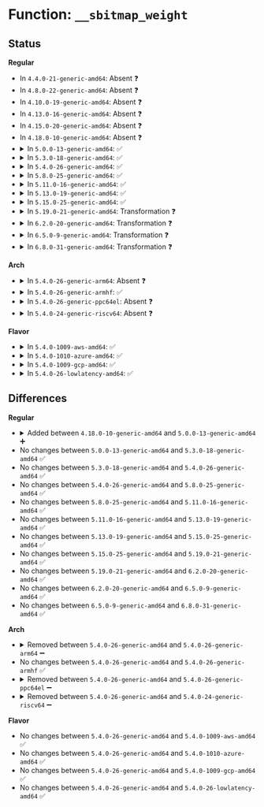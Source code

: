 # Function: <code>__sbitmap_weight</code>

## Status
<b>Regular</b>
<ul>
<li>
In <code>4.4.0-21-generic-amd64</code>: Absent ❓
</li>
<li>
In <code>4.8.0-22-generic-amd64</code>: Absent ❓
</li>
<li>
In <code>4.10.0-19-generic-amd64</code>: Absent ❓
</li>
<li>
In <code>4.13.0-16-generic-amd64</code>: Absent ❓
</li>
<li>
In <code>4.15.0-20-generic-amd64</code>: Absent ❓
</li>
<li>
In <code>4.18.0-10-generic-amd64</code>: Absent ❓
</li>
<li>
<details>
<summary>In <code>5.0.0-13-generic-amd64</code>: ✅</summary>

```c
unsigned int __sbitmap_weight(const struct sbitmap * sb, bool set)
```

```json
{
  "name": "__sbitmap_weight",
  "collision_type": "Unique Static",
  "inline_type": "No",
  "funcs": [
    {
      "addr": 18446744071584139216,
      "name": "__sbitmap_weight",
      "external": false,
      "loc": "lib/sbitmap.c:269",
      "file": "lib/sbitmap.c",
      "inline": "seen, unknown",
      "caller_inline": [],
      "caller_func": [
        "lib/sbitmap.c:sbitmap_show",
        "lib/sbitmap.c:sbitmap_show",
        "lib/sbitmap.c:sbitmap_show"
      ]
    }
  ],
  "symbols": [
    {
      "addr": 18446744071584139216,
      "name": "__sbitmap_weight",
      "section": ".text",
      "bind": "STB_LOCAL",
      "size": 111
    }
  ]
}
```
</details>
</li>
<li>
<details>
<summary>In <code>5.3.0-18-generic-amd64</code>: ✅</summary>

```c
unsigned int __sbitmap_weight(const struct sbitmap * sb, bool set)
```

```json
{
  "name": "__sbitmap_weight",
  "collision_type": "Unique Static",
  "inline_type": "No",
  "funcs": [
    {
      "addr": 18446744071584329440,
      "name": "__sbitmap_weight",
      "external": false,
      "loc": "lib/sbitmap.c:256",
      "file": "lib/sbitmap.c",
      "inline": "seen, unknown",
      "caller_inline": [],
      "caller_func": [
        "lib/sbitmap.c:sbitmap_show",
        "lib/sbitmap.c:sbitmap_show",
        "lib/sbitmap.c:sbitmap_show"
      ]
    }
  ],
  "symbols": [
    {
      "addr": 18446744071584329440,
      "name": "__sbitmap_weight",
      "section": ".text",
      "bind": "STB_LOCAL",
      "size": 111
    }
  ]
}
```
</details>
</li>
<li>
<details>
<summary>In <code>5.4.0-26-generic-amd64</code>: ✅</summary>

```c
unsigned int __sbitmap_weight(const struct sbitmap * sb, bool set)
```

```json
{
  "name": "__sbitmap_weight",
  "collision_type": "Unique Static",
  "inline_type": "No",
  "funcs": [
    {
      "addr": 18446744071584464128,
      "name": "__sbitmap_weight",
      "external": false,
      "loc": "lib/sbitmap.c:256",
      "file": "lib/sbitmap.c",
      "inline": "seen, unknown",
      "caller_inline": [],
      "caller_func": [
        "lib/sbitmap.c:sbitmap_show",
        "lib/sbitmap.c:sbitmap_show",
        "lib/sbitmap.c:sbitmap_show"
      ]
    }
  ],
  "symbols": [
    {
      "addr": 18446744071584464128,
      "name": "__sbitmap_weight",
      "section": ".text",
      "bind": "STB_LOCAL",
      "size": 111
    }
  ]
}
```
</details>
</li>
<li>
<details>
<summary>In <code>5.8.0-25-generic-amd64</code>: ✅</summary>

```c
unsigned int __sbitmap_weight(const struct sbitmap * sb, bool set)
```

```json
{
  "name": "__sbitmap_weight",
  "collision_type": "Unique Static",
  "inline_type": "No",
  "funcs": [
    {
      "addr": 18446744071585028080,
      "name": "__sbitmap_weight",
      "external": false,
      "loc": "lib/sbitmap.c:239",
      "file": "lib/sbitmap.c",
      "inline": "seen, unknown",
      "caller_inline": [],
      "caller_func": [
        "lib/sbitmap.c:sbitmap_show",
        "lib/sbitmap.c:sbitmap_show",
        "lib/sbitmap.c:sbitmap_show"
      ]
    }
  ],
  "symbols": [
    {
      "addr": 18446744071585028080,
      "name": "__sbitmap_weight",
      "section": ".text",
      "bind": "STB_LOCAL",
      "size": 111
    }
  ]
}
```
</details>
</li>
<li>
<details>
<summary>In <code>5.11.0-16-generic-amd64</code>: ✅</summary>

```c
unsigned int __sbitmap_weight(const struct sbitmap * sb, bool set)
```

```json
{
  "name": "__sbitmap_weight",
  "collision_type": "Unique Static",
  "inline_type": "No",
  "funcs": [
    {
      "addr": 18446744071585176496,
      "name": "__sbitmap_weight",
      "external": false,
      "loc": "lib/sbitmap.c:231",
      "file": "lib/sbitmap.c",
      "inline": "seen, unknown",
      "caller_inline": [],
      "caller_func": [
        "lib/sbitmap.c:sbitmap_show",
        "lib/sbitmap.c:sbitmap_show",
        "lib/sbitmap.c:sbitmap_show"
      ]
    }
  ],
  "symbols": [
    {
      "addr": 18446744071585176496,
      "name": "__sbitmap_weight",
      "section": ".text",
      "bind": "STB_LOCAL",
      "size": 111
    }
  ]
}
```
</details>
</li>
<li>
<details>
<summary>In <code>5.13.0-19-generic-amd64</code>: ✅</summary>

```c
unsigned int __sbitmap_weight(const struct sbitmap * sb, bool set)
```

```json
{
  "name": "__sbitmap_weight",
  "collision_type": "Unique Static",
  "inline_type": "No",
  "funcs": [
    {
      "addr": 18446744071585058304,
      "name": "__sbitmap_weight",
      "external": false,
      "loc": "lib/sbitmap.c:312",
      "file": "lib/sbitmap.c",
      "inline": "seen, unknown",
      "caller_inline": [],
      "caller_func": [
        "lib/sbitmap.c:sbitmap_show",
        "lib/sbitmap.c:sbitmap_show",
        "lib/sbitmap.c:sbitmap_show"
      ]
    }
  ],
  "symbols": [
    {
      "addr": 18446744071585058304,
      "name": "__sbitmap_weight",
      "section": ".text",
      "bind": "STB_LOCAL",
      "size": 110
    }
  ]
}
```
</details>
</li>
<li>
<details>
<summary>In <code>5.15.0-25-generic-amd64</code>: ✅</summary>

```c
unsigned int __sbitmap_weight(const struct sbitmap * sb, bool set)
```

```json
{
  "name": "__sbitmap_weight",
  "collision_type": "Unique Static",
  "inline_type": "No",
  "funcs": [
    {
      "addr": 18446744071585504544,
      "name": "__sbitmap_weight",
      "external": false,
      "loc": "lib/sbitmap.c:312",
      "file": "lib/sbitmap.c",
      "inline": "seen, unknown",
      "caller_inline": [],
      "caller_func": [
        "lib/sbitmap.c:sbitmap_show",
        "lib/sbitmap.c:sbitmap_show",
        "lib/sbitmap.c:sbitmap_show"
      ]
    }
  ],
  "symbols": [
    {
      "addr": 18446744071585504544,
      "name": "__sbitmap_weight",
      "section": ".text",
      "bind": "STB_LOCAL",
      "size": 110
    }
  ]
}
```
</details>
</li>
<li>
<details>
<summary>In <code>5.19.0-21-generic-amd64</code>: Transformation ❓</summary>

```c
unsigned int __sbitmap_weight(const struct sbitmap * sb, bool set)
```

```json
{
  "name": "__sbitmap_weight",
  "collision_type": "Unique Static",
  "inline_type": "No",
  "funcs": [
    {
      "addr": 0,
      "name": "__sbitmap_weight",
      "external": false,
      "loc": "lib/sbitmap.c:304",
      "file": "lib/sbitmap.c",
      "inline": "seen, unknown",
      "caller_inline": [],
      "caller_func": [
        "lib/sbitmap.c:sbitmap_show",
        "lib/sbitmap.c:sbitmap_show",
        "lib/sbitmap.c:sbitmap_show"
      ]
    }
  ],
  "symbols": [
    {
      "addr": 18446744071586654464,
      "name": "__sbitmap_weight",
      "section": ".text",
      "bind": "STB_LOCAL",
      "size": 207
    },
    {
      "addr": 18446744071594201803,
      "name": "__sbitmap_weight.cold",
      "section": ".text",
      "bind": "STB_LOCAL",
      "size": 57
    }
  ]
}
```
</details>
</li>
<li>
<details>
<summary>In <code>6.2.0-20-generic-amd64</code>: Transformation ❓</summary>

```c
unsigned int __sbitmap_weight(const struct sbitmap * sb, bool set)
```

```json
{
  "name": "__sbitmap_weight",
  "collision_type": "Unique Static",
  "inline_type": "No",
  "funcs": [
    {
      "addr": 0,
      "name": "__sbitmap_weight",
      "external": false,
      "loc": "lib/sbitmap.c:304",
      "file": "lib/sbitmap.c",
      "inline": "seen, unknown",
      "caller_inline": [],
      "caller_func": [
        "lib/sbitmap.c:sbitmap_show",
        "lib/sbitmap.c:sbitmap_show",
        "lib/sbitmap.c:sbitmap_show"
      ]
    }
  ],
  "symbols": [
    {
      "addr": 18446744071587901184,
      "name": "__sbitmap_weight",
      "section": ".text",
      "bind": "STB_LOCAL",
      "size": 207
    },
    {
      "addr": 18446744071596201679,
      "name": "__sbitmap_weight.cold",
      "section": ".text",
      "bind": "STB_LOCAL",
      "size": 57
    }
  ]
}
```
</details>
</li>
<li>
<details>
<summary>In <code>6.5.0-9-generic-amd64</code>: Transformation ❓</summary>

```c
unsigned int __sbitmap_weight(const struct sbitmap * sb, bool set)
```

```json
{
  "name": "__sbitmap_weight",
  "collision_type": "Unique Static",
  "inline_type": "No",
  "funcs": [
    {
      "addr": 0,
      "name": "__sbitmap_weight",
      "external": false,
      "loc": "lib/sbitmap.c:297",
      "file": "lib/sbitmap.c",
      "inline": "seen, unknown",
      "caller_inline": [],
      "caller_func": [
        "lib/sbitmap.c:sbitmap_show",
        "lib/sbitmap.c:sbitmap_show",
        "lib/sbitmap.c:sbitmap_show"
      ]
    }
  ],
  "symbols": [
    {
      "addr": 18446744071588172784,
      "name": "__sbitmap_weight",
      "section": ".text",
      "bind": "STB_LOCAL",
      "size": 184
    },
    {
      "addr": 18446744071596726877,
      "name": "__sbitmap_weight.cold",
      "section": ".text",
      "bind": "STB_LOCAL",
      "size": 63
    }
  ]
}
```
</details>
</li>
<li>
<details>
<summary>In <code>6.8.0-31-generic-amd64</code>: Transformation ❓</summary>

```c
unsigned int __sbitmap_weight(const struct sbitmap * sb, bool set)
```

```json
{
  "name": "__sbitmap_weight",
  "collision_type": "Unique Static",
  "inline_type": "No",
  "funcs": [
    {
      "addr": 0,
      "name": "__sbitmap_weight",
      "external": false,
      "loc": "lib/sbitmap.c:297",
      "file": "lib/sbitmap.c",
      "inline": "seen, unknown",
      "caller_inline": [],
      "caller_func": [
        "lib/sbitmap.c:sbitmap_show",
        "lib/sbitmap.c:sbitmap_show",
        "lib/sbitmap.c:sbitmap_show"
      ]
    }
  ],
  "symbols": [
    {
      "addr": 18446744071588463600,
      "name": "__sbitmap_weight",
      "section": ".text",
      "bind": "STB_LOCAL",
      "size": 184
    },
    {
      "addr": 18446744071597635226,
      "name": "__sbitmap_weight.cold",
      "section": ".text",
      "bind": "STB_LOCAL",
      "size": 63
    }
  ]
}
```
</details>
</li>
</ul>
<b>Arch</b>
<ul>
<li>
<details>
<summary>In <code>5.4.0-26-generic-arm64</code>: Absent ❓</summary>

```json
{
  "name": "__sbitmap_weight",
  "collision_type": "Unique Static",
  "inline_type": "Selective",
  "funcs": [
    {
      "addr": 18446603336496354792,
      "name": "__sbitmap_weight",
      "external": false,
      "loc": "lib/sbitmap.c:256",
      "file": "lib/sbitmap.c",
      "inline": "not declared, inlined",
      "caller_inline": [],
      "caller_func": [
        "lib/sbitmap.c:sbitmap_show",
        "lib/sbitmap.c:sbitmap_show",
        "lib/sbitmap.c:sbitmap_show"
      ]
    }
  ],
  "symbols": [
    {
      "addr": 18446603336496354792,
      "name": "__sbitmap_weight.isra.0",
      "section": ".text",
      "bind": "STB_LOCAL",
      "size": 156
    }
  ]
}
```
</details>
</li>
<li>
<details>
<summary>In <code>5.4.0-26-generic-armhf</code>: ✅</summary>

```c
unsigned int __sbitmap_weight(const struct sbitmap * sb, bool set)
```

```json
{
  "name": "__sbitmap_weight",
  "collision_type": "Unique Static",
  "inline_type": "No",
  "funcs": [
    {
      "addr": 3229688896,
      "name": "__sbitmap_weight",
      "external": false,
      "loc": "lib/sbitmap.c:256",
      "file": "lib/sbitmap.c",
      "inline": "seen, unknown",
      "caller_inline": [],
      "caller_func": [
        "lib/sbitmap.c:sbitmap_show",
        "lib/sbitmap.c:sbitmap_show",
        "lib/sbitmap.c:sbitmap_show"
      ]
    }
  ],
  "symbols": [
    {
      "addr": 3229688896,
      "name": "__sbitmap_weight",
      "section": ".text",
      "bind": "STB_LOCAL",
      "size": 104
    }
  ]
}
```
</details>
</li>
<li>
<details>
<summary>In <code>5.4.0-26-generic-ppc64el</code>: Absent ❓</summary>

```json
{
  "name": "__sbitmap_weight",
  "collision_type": "Unique Static",
  "inline_type": "Selective",
  "funcs": [
    {
      "addr": 13835058055290679424,
      "name": "__sbitmap_weight",
      "external": false,
      "loc": "lib/sbitmap.c:256",
      "file": "lib/sbitmap.c",
      "inline": "not declared, inlined",
      "caller_inline": [],
      "caller_func": [
        "lib/sbitmap.c:sbitmap_show",
        "lib/sbitmap.c:sbitmap_show",
        "lib/sbitmap.c:sbitmap_show"
      ]
    }
  ],
  "symbols": [
    {
      "addr": 13835058055290679424,
      "name": "__sbitmap_weight.isra.0",
      "section": ".text",
      "bind": "STB_LOCAL",
      "size": 224
    }
  ]
}
```
</details>
</li>
<li>
<details>
<summary>In <code>5.4.0-24-generic-riscv64</code>: Absent ❓</summary>

```json
{
  "name": "__sbitmap_weight",
  "collision_type": "Unique Static",
  "inline_type": "Selective",
  "funcs": [
    {
      "addr": 18446743936275401108,
      "name": "__sbitmap_weight",
      "external": false,
      "loc": "lib/sbitmap.c:256",
      "file": "lib/sbitmap.c",
      "inline": "not declared, inlined",
      "caller_inline": [],
      "caller_func": [
        "lib/sbitmap.c:sbitmap_show",
        "lib/sbitmap.c:sbitmap_show",
        "lib/sbitmap.c:sbitmap_show"
      ]
    }
  ],
  "symbols": [
    {
      "addr": 18446743936275401108,
      "name": "__sbitmap_weight.isra.0",
      "section": ".text",
      "bind": "STB_LOCAL",
      "size": 112
    }
  ]
}
```
</details>
</li>
</ul>
<b>Flavor</b>
<ul>
<li>
<details>
<summary>In <code>5.4.0-1009-aws-amd64</code>: ✅</summary>

```c
unsigned int __sbitmap_weight(const struct sbitmap * sb, bool set)
```

```json
{
  "name": "__sbitmap_weight",
  "collision_type": "Unique Static",
  "inline_type": "No",
  "funcs": [
    {
      "addr": 18446744071584432880,
      "name": "__sbitmap_weight",
      "external": false,
      "loc": "lib/sbitmap.c:256",
      "file": "lib/sbitmap.c",
      "inline": "seen, unknown",
      "caller_inline": [],
      "caller_func": [
        "lib/sbitmap.c:sbitmap_show",
        "lib/sbitmap.c:sbitmap_show",
        "lib/sbitmap.c:sbitmap_show"
      ]
    }
  ],
  "symbols": [
    {
      "addr": 18446744071584432880,
      "name": "__sbitmap_weight",
      "section": ".text",
      "bind": "STB_LOCAL",
      "size": 111
    }
  ]
}
```
</details>
</li>
<li>
<details>
<summary>In <code>5.4.0-1010-azure-amd64</code>: ✅</summary>

```c
unsigned int __sbitmap_weight(const struct sbitmap * sb, bool set)
```

```json
{
  "name": "__sbitmap_weight",
  "collision_type": "Unique Static",
  "inline_type": "No",
  "funcs": [
    {
      "addr": 18446744071584367984,
      "name": "__sbitmap_weight",
      "external": false,
      "loc": "lib/sbitmap.c:256",
      "file": "lib/sbitmap.c",
      "inline": "seen, unknown",
      "caller_inline": [],
      "caller_func": [
        "lib/sbitmap.c:sbitmap_show",
        "lib/sbitmap.c:sbitmap_show",
        "lib/sbitmap.c:sbitmap_show"
      ]
    }
  ],
  "symbols": [
    {
      "addr": 18446744071584367984,
      "name": "__sbitmap_weight",
      "section": ".text",
      "bind": "STB_LOCAL",
      "size": 111
    }
  ]
}
```
</details>
</li>
<li>
<details>
<summary>In <code>5.4.0-1009-gcp-amd64</code>: ✅</summary>

```c
unsigned int __sbitmap_weight(const struct sbitmap * sb, bool set)
```

```json
{
  "name": "__sbitmap_weight",
  "collision_type": "Unique Static",
  "inline_type": "No",
  "funcs": [
    {
      "addr": 18446744071584415792,
      "name": "__sbitmap_weight",
      "external": false,
      "loc": "lib/sbitmap.c:256",
      "file": "lib/sbitmap.c",
      "inline": "seen, unknown",
      "caller_inline": [],
      "caller_func": [
        "lib/sbitmap.c:sbitmap_show",
        "lib/sbitmap.c:sbitmap_show",
        "lib/sbitmap.c:sbitmap_show"
      ]
    }
  ],
  "symbols": [
    {
      "addr": 18446744071584415792,
      "name": "__sbitmap_weight",
      "section": ".text",
      "bind": "STB_LOCAL",
      "size": 111
    }
  ]
}
```
</details>
</li>
<li>
<details>
<summary>In <code>5.4.0-26-lowlatency-amd64</code>: ✅</summary>

```c
unsigned int __sbitmap_weight(const struct sbitmap * sb, bool set)
```

```json
{
  "name": "__sbitmap_weight",
  "collision_type": "Unique Static",
  "inline_type": "No",
  "funcs": [
    {
      "addr": 18446744071584521840,
      "name": "__sbitmap_weight",
      "external": false,
      "loc": "lib/sbitmap.c:256",
      "file": "lib/sbitmap.c",
      "inline": "seen, unknown",
      "caller_inline": [],
      "caller_func": [
        "lib/sbitmap.c:sbitmap_show",
        "lib/sbitmap.c:sbitmap_show",
        "lib/sbitmap.c:sbitmap_show"
      ]
    }
  ],
  "symbols": [
    {
      "addr": 18446744071584521840,
      "name": "__sbitmap_weight",
      "section": ".text",
      "bind": "STB_LOCAL",
      "size": 111
    }
  ]
}
```
</details>
</li>
</ul>

## Differences
<b>Regular</b>
<ul>
<li>
<details>
<summary>Added between <code>4.18.0-10-generic-amd64</code> and <code>5.0.0-13-generic-amd64</code> ➕</summary>

```c
unsigned int __sbitmap_weight(const struct sbitmap * sb, bool set)
```
</details>
</li>
<li>
No changes between <code>5.0.0-13-generic-amd64</code> and <code>5.3.0-18-generic-amd64</code> ✅
</li>
<li>
No changes between <code>5.3.0-18-generic-amd64</code> and <code>5.4.0-26-generic-amd64</code> ✅
</li>
<li>
No changes between <code>5.4.0-26-generic-amd64</code> and <code>5.8.0-25-generic-amd64</code> ✅
</li>
<li>
No changes between <code>5.8.0-25-generic-amd64</code> and <code>5.11.0-16-generic-amd64</code> ✅
</li>
<li>
No changes between <code>5.11.0-16-generic-amd64</code> and <code>5.13.0-19-generic-amd64</code> ✅
</li>
<li>
No changes between <code>5.13.0-19-generic-amd64</code> and <code>5.15.0-25-generic-amd64</code> ✅
</li>
<li>
No changes between <code>5.15.0-25-generic-amd64</code> and <code>5.19.0-21-generic-amd64</code> ✅
</li>
<li>
No changes between <code>5.19.0-21-generic-amd64</code> and <code>6.2.0-20-generic-amd64</code> ✅
</li>
<li>
No changes between <code>6.2.0-20-generic-amd64</code> and <code>6.5.0-9-generic-amd64</code> ✅
</li>
<li>
No changes between <code>6.5.0-9-generic-amd64</code> and <code>6.8.0-31-generic-amd64</code> ✅
</li>
</ul>
<b>Arch</b>
<ul>
<li>
<details>
<summary>Removed between <code>5.4.0-26-generic-amd64</code> and <code>5.4.0-26-generic-arm64</code> ➖</summary>

```c
unsigned int __sbitmap_weight(const struct sbitmap * sb, bool set)
```
</details>
</li>
<li>
No changes between <code>5.4.0-26-generic-amd64</code> and <code>5.4.0-26-generic-armhf</code> ✅
</li>
<li>
<details>
<summary>Removed between <code>5.4.0-26-generic-amd64</code> and <code>5.4.0-26-generic-ppc64el</code> ➖</summary>

```c
unsigned int __sbitmap_weight(const struct sbitmap * sb, bool set)
```
</details>
</li>
<li>
<details>
<summary>Removed between <code>5.4.0-26-generic-amd64</code> and <code>5.4.0-24-generic-riscv64</code> ➖</summary>

```c
unsigned int __sbitmap_weight(const struct sbitmap * sb, bool set)
```
</details>
</li>
</ul>
<b>Flavor</b>
<ul>
<li>
No changes between <code>5.4.0-26-generic-amd64</code> and <code>5.4.0-1009-aws-amd64</code> ✅
</li>
<li>
No changes between <code>5.4.0-26-generic-amd64</code> and <code>5.4.0-1010-azure-amd64</code> ✅
</li>
<li>
No changes between <code>5.4.0-26-generic-amd64</code> and <code>5.4.0-1009-gcp-amd64</code> ✅
</li>
<li>
No changes between <code>5.4.0-26-generic-amd64</code> and <code>5.4.0-26-lowlatency-amd64</code> ✅
</li>
</ul>
